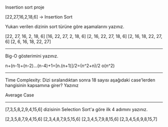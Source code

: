 Insertion sort proje

[22,27,16,2,18,6] -> Insertion Sort

Yukarı verilen dizinin sort türüne göre aşamalarını yazınız.

[22, 27, 16, 2, 18, 6]
[16, 22, 27, 2, 18, 6]
[2, 16, 22, 27, 18, 6]
[2, 16, 18, 22, 27, 6]
[2, 6, 16, 18, 22, 27]

<hr>

Big-O gösterimini yazınız.

n+(n-1)+(n-2)...(n-4)+1=[n.(n+1)]/2=(n^2+n)/2
o(n^2)

<hr>

Time Complexity: Dizi sıralandıktan sonra 18 sayısı aşağıdaki case'lerden hangisinin kapsamına girer? Yazınız

Average Case

<hr>

[7,3,5,8,2,9,4,15,6] dizisinin Selection Sort'a göre ilk 4 adımını yazınız.

[2,3,5,8,7,9,4,15,6]
[2,3,4,8,7,9,5,15,6]
[2,3,4,5,7,9,8,15,6]
[2,3,4,5,6,9,8,15,7]
